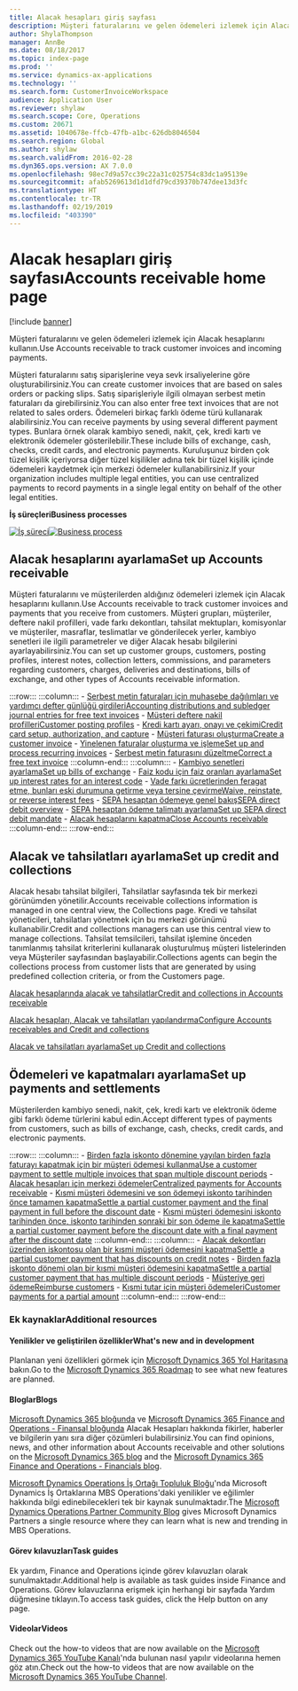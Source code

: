 ```yaml
---
title: Alacak hesapları giriş sayfası
description: Müşteri faturalarını ve gelen ödemeleri izlemek için Alacak hesaplarını kullanın.
author: ShylaThompson
manager: AnnBe
ms.date: 08/18/2017
ms.topic: index-page
ms.prod: ''
ms.service: dynamics-ax-applications
ms.technology: ''
ms.search.form: CustomerInvoiceWorkspace
audience: Application User
ms.reviewer: shylaw
ms.search.scope: Core, Operations
ms.custom: 20671
ms.assetid: 1040678e-ffcb-47fb-a1bc-626db8046504
ms.search.region: Global
ms.author: shylaw
ms.search.validFrom: 2016-02-28
ms.dyn365.ops.version: AX 7.0.0
ms.openlocfilehash: 98ec7d9a57cc39c22a31c025754c83dc1a95139e
ms.sourcegitcommit: afab5269613d1d1dfd79cd39370b747dee13d3fc
ms.translationtype: HT
ms.contentlocale: tr-TR
ms.lasthandoff: 02/19/2019
ms.locfileid: "403390"
---
```

# <a name="accounts-receivable-home-page"></a><span data-ttu-id="8c647-103">Alacak hesapları giriş sayfası</span><span class="sxs-lookup"><span data-stu-id="8c647-103">Accounts receivable home page</span></span>

[!include [banner](../includes/banner.md)]

<span data-ttu-id="8c647-104">Müşteri faturalarını ve gelen ödemeleri izlemek için Alacak hesaplarını kullanın.</span><span class="sxs-lookup"><span data-stu-id="8c647-104">Use Accounts receivable to track customer invoices and incoming payments.</span></span> 

<span data-ttu-id="8c647-105">Müşteri faturalarını satış siparişlerine veya sevk irsaliyelerine göre oluşturabilirsiniz.</span><span class="sxs-lookup"><span data-stu-id="8c647-105">You can create customer invoices that are based on sales orders or packing slips.</span></span> <span data-ttu-id="8c647-106">Satış siparişleriyle ilgili olmayan serbest metin faturaları da girebilirsiniz.</span><span class="sxs-lookup"><span data-stu-id="8c647-106">You can also enter free text invoices that are not related to sales orders.</span></span> <span data-ttu-id="8c647-107">Ödemeleri birkaç farklı ödeme türü kullanarak alabilirsiniz.</span><span class="sxs-lookup"><span data-stu-id="8c647-107">You can receive payments by using several different payment types.</span></span> <span data-ttu-id="8c647-108">Bunlara örnek olarak kambiyo senedi, nakit, çek, kredi kartı ve elektronik ödemeler gösterilebilir.</span><span class="sxs-lookup"><span data-stu-id="8c647-108">These include bills of exchange, cash, checks, credit cards, and electronic payments.</span></span> <span data-ttu-id="8c647-109">Kuruluşunuz birden çok tüzel kişilik içeriyorsa diğer tüzel kişilikler adına tek bir tüzel kişilik içinde ödemeleri kaydetmek için merkezi ödemeler kullanabilirsiniz.</span><span class="sxs-lookup"><span data-stu-id="8c647-109">If your organization includes multiple legal entities, you can use centralized payments to record payments in a single legal entity on behalf of the other legal entities.</span></span>


<span data-ttu-id="8c647-110">**İş süreçleri**</span><span class="sxs-lookup"><span data-stu-id="8c647-110">**Business processes**</span></span>

<span data-ttu-id="8c647-111">[![İş süreci](./media/AR-process.PNG)](./media/AR-process.PNG)</span><span class="sxs-lookup"><span data-stu-id="8c647-111">[![Business process](./media/AR-process.PNG)](./media/AR-process.PNG)</span></span>

## <a name="set-up-accounts-receivable"></a><span data-ttu-id="8c647-112">Alacak hesaplarını ayarlama</span><span class="sxs-lookup"><span data-stu-id="8c647-112">Set up Accounts receivable</span></span>

<span data-ttu-id="8c647-113">Müşteri faturalarını ve müşterilerden aldığınız ödemeleri izlemek için Alacak hesaplarını kullanın.</span><span class="sxs-lookup"><span data-stu-id="8c647-113">Use Accounts receivable to track customer invoices and payments that you receive from customers.</span></span> <span data-ttu-id="8c647-114">Müşteri grupları, müşteriler, deftere nakil profilleri, vade farkı dekontları, tahsilat mektupları, komisyonlar ve müşteriler, masraflar, teslimatlar ve gönderilecek yerler, kambiyo senetleri ile ilgili parametreler ve diğer Alacak hesabı bilgilerini ayarlayabilirsiniz.</span><span class="sxs-lookup"><span data-stu-id="8c647-114">You can set up customer groups, customers, posting profiles, interest notes, collection letters, commissions, and parameters regarding customers, charges, deliveries and destinations, bills of exchange, and other types of Accounts receivable information.</span></span> 

:::row:::
    :::column:::
        - [<span data-ttu-id="8c647-115">Serbest metin faturaları için muhasebe dağılımları ve yardımcı defter günlüğü girdileri</span><span class="sxs-lookup"><span data-stu-id="8c647-115">Accounting distributions and subledger journal entries for free text invoices</span></span>](accounting-distributions-subledger-journal-entries-free-text-invoices.md)
        - [<span data-ttu-id="8c647-116">Müşteri deftere nakil profilleri</span><span class="sxs-lookup"><span data-stu-id="8c647-116">Customer posting profiles</span></span>](customer-posting-profiles.md)
        - [<span data-ttu-id="8c647-117">Kredi kartı ayarı, onayı ve çekimi</span><span class="sxs-lookup"><span data-stu-id="8c647-117">Credit card setup, authorization, and capture</span></span>](credit-card-authorizations.md)
        - [<span data-ttu-id="8c647-118">Müşteri faturası oluşturma</span><span class="sxs-lookup"><span data-stu-id="8c647-118">Create a customer invoice</span></span>](configure-customer-invoices.md)
        - [<span data-ttu-id="8c647-119">Yinelenen faturalar oluşturma ve işleme</span><span class="sxs-lookup"><span data-stu-id="8c647-119">Set up and process recurring invoices</span></span>](set-up-process-recurring-invoices.md)
        - [<span data-ttu-id="8c647-120">Serbest metin faturasını düzeltme</span><span class="sxs-lookup"><span data-stu-id="8c647-120">Correct a free text invoice</span></span>](correct-free-text-invoice.md)
    :::column-end:::
    :::column:::
        - [<span data-ttu-id="8c647-121">Kambiyo senetleri ayarlama</span><span class="sxs-lookup"><span data-stu-id="8c647-121">Set up bills of exchange</span></span>](set-up-bills-exchange.md)
        - [<span data-ttu-id="8c647-122">Faiz kodu için faiz oranları ayarlama</span><span class="sxs-lookup"><span data-stu-id="8c647-122">Set up interest rates for an interest code</span></span>](set-up-interest-rates-interest-code.md)
        - [<span data-ttu-id="8c647-123">Vade farkı ücretlerinden feragat etme, bunları eski durumuna getirme veya tersine çevirme</span><span class="sxs-lookup"><span data-stu-id="8c647-123">Waive, reinstate, or reverse interest fees</span></span>](waive-reinstate-reverse-interest-fees.md)
        - [<span data-ttu-id="8c647-124">SEPA hesaptan ödemeye genel bakış</span><span class="sxs-lookup"><span data-stu-id="8c647-124">SEPA direct debit overview</span></span>](sepa-direct-debit-overview.md)
        - [<span data-ttu-id="8c647-125">SEPA hesaptan ödeme talimatı ayarlama</span><span class="sxs-lookup"><span data-stu-id="8c647-125">Set up SEPA direct debit mandate</span></span>](sepa-direct-debit-mandate.md)
        - [<span data-ttu-id="8c647-126">Alacak hesaplarını kapatma</span><span class="sxs-lookup"><span data-stu-id="8c647-126">Close Accounts receivable</span></span>](close-accounts-receivable.md)
    :::column-end:::
:::row-end:::


## <a name="set-up-credit-and-collections"></a><span data-ttu-id="8c647-127">Alacak ve tahsilatları ayarlama</span><span class="sxs-lookup"><span data-stu-id="8c647-127">Set up credit and collections</span></span>

<span data-ttu-id="8c647-128">Alacak hesabı tahsilat bilgileri, Tahsilatlar sayfasında tek bir merkezi görünümden yönetilir.</span><span class="sxs-lookup"><span data-stu-id="8c647-128">Accounts receivable collections information is managed in one central view, the Collections page.</span></span> <span data-ttu-id="8c647-129">Kredi ve tahsilat yöneticileri, tahsilatları yönetmek için bu merkezi görünümü kullanabilir.</span><span class="sxs-lookup"><span data-stu-id="8c647-129">Credit and collections managers can use this central view to manage collections.</span></span> <span data-ttu-id="8c647-130">Tahsilat temsilcileri, tahsilat işlemine önceden tanımlanmış tahsilat kriterlerini kullanarak oluşturulmuş müşteri listelerinden veya Müşteriler sayfasından başlayabilir.</span><span class="sxs-lookup"><span data-stu-id="8c647-130">Collections agents can begin the collections process from customer lists that are generated by using predefined collection criteria, or from the Customers page.</span></span>

[<span data-ttu-id="8c647-131">Alacak hesaplarında alacak ve tahsilatlar</span><span class="sxs-lookup"><span data-stu-id="8c647-131">Credit and collections in Accounts receivable</span></span>](collections-credit-accounts-receivable.md)

[<span data-ttu-id="8c647-132">Alacak hesapları, Alacak ve tahsilatları yapılandırma</span><span class="sxs-lookup"><span data-stu-id="8c647-132">Configure Accounts receivables and Credit and collections</span></span>](accounts-receivables-set-up-overview.md)

[<span data-ttu-id="8c647-133">Alacak ve tahsilatları ayarlama</span><span class="sxs-lookup"><span data-stu-id="8c647-133">Set up Credit and collections</span></span>](set-up-collections.md)

## <a name="set-up-payments-and-settlements"></a><span data-ttu-id="8c647-134">Ödemeleri ve kapatmaları ayarlama</span><span class="sxs-lookup"><span data-stu-id="8c647-134">Set up payments and settlements</span></span>

<span data-ttu-id="8c647-135">Müşterilerden kambiyo senedi, nakit, çek, kredi kartı ve elektronik ödeme gibi farklı ödeme türlerini kabul edin.</span><span class="sxs-lookup"><span data-stu-id="8c647-135">Accept different types of payments from customers, such as bills of exchange, cash, checks, credit cards, and electronic payments.</span></span> 

:::row:::
    :::column:::
        - [<span data-ttu-id="8c647-136">Birden fazla iskonto dönemine yayılan birden fazla faturayı kapatmak için bir müşteri ödemesi kullanma</span><span class="sxs-lookup"><span data-stu-id="8c647-136">Use a customer payment to settle multiple invoices that span multiple discount periods</span></span>](customer-payment-settle-multiple-invoices-multiple-discount-periods.md)
        - [<span data-ttu-id="8c647-137">Alacak hesapları için merkezi ödemeler</span><span class="sxs-lookup"><span data-stu-id="8c647-137">Centralized payments for Accounts receivable</span></span>](centralized-payments-accounts-receivable.md)
        - [<span data-ttu-id="8c647-138">Kısmi müşteri ödemesini ve son ödemeyi iskonto tarihinden önce tamamen kapatma</span><span class="sxs-lookup"><span data-stu-id="8c647-138">Settle a partial customer payment and the final payment in full before the discount date</span></span>](../accounts-payable/settle-partial-customer-payment-or-final-payment-before-discount.md)
        - [<span data-ttu-id="8c647-139">Kısmi müşteri ödemesini iskonto tarihinden önce, iskonto tarihinden sonraki bir son ödeme ile kapatma</span><span class="sxs-lookup"><span data-stu-id="8c647-139">Settle a partial customer payment before the discount date with a final payment after the discount date</span></span>](settle-partial-customer-payment-before-discount-or-final-payment-after.md)
    :::column-end:::
    :::column:::
        - [<span data-ttu-id="8c647-140">Alacak dekontları üzerinden iskontosu olan bir kısmi müşteri ödemesini kapatma</span><span class="sxs-lookup"><span data-stu-id="8c647-140">Settle a partial customer payment that has discounts on credit notes</span></span>](settle-partial-customer-payment-discounts-credit-notes.md)
        - [<span data-ttu-id="8c647-141">Birden fazla iskonto dönemi olan bir kısmi müşteri ödemesini kapatma</span><span class="sxs-lookup"><span data-stu-id="8c647-141">Settle a partial customer payment that has multiple discount periods</span></span>](settle-partial-customer-payment-multiple-discount-periods.md)
        - [<span data-ttu-id="8c647-142">Müşteriye geri ödeme</span><span class="sxs-lookup"><span data-stu-id="8c647-142">Reimburse customers</span></span>](reimburse-customers.md)
        - [<span data-ttu-id="8c647-143">Kısmi tutar için müşteri ödemeleri</span><span class="sxs-lookup"><span data-stu-id="8c647-143">Customer payments for a partial amount</span></span>](customer-payments-partial-amount.md)
    :::column-end:::
:::row-end:::


### <a name="additional-resources"></a><span data-ttu-id="8c647-144">Ek kaynaklar</span><span class="sxs-lookup"><span data-stu-id="8c647-144">Additional resources</span></span>

#### <a name="whats-new-and-in-development"></a><span data-ttu-id="8c647-145">Yenilikler ve geliştirilen özellikler</span><span class="sxs-lookup"><span data-stu-id="8c647-145">What's new and in development</span></span>

<span data-ttu-id="8c647-146">Planlanan yeni özellikleri görmek için [Microsoft Dynamics 365 Yol Haritasına](https://go.microsoft.com/fwlink/?linkid=2010158) bakın.</span><span class="sxs-lookup"><span data-stu-id="8c647-146">Go to the [Microsoft Dynamics 365 Roadmap](https://go.microsoft.com/fwlink/?linkid=2010158) to see what new features are planned.</span></span> 

#### <a name="blogs"></a><span data-ttu-id="8c647-147">Bloglar</span><span class="sxs-lookup"><span data-stu-id="8c647-147">Blogs</span></span>

<span data-ttu-id="8c647-148">[Microsoft Dynamics 365 bloğunda](https://community.dynamics.com/b/msftdynamicsblog?c=Enterprise) ve [Microsoft Dynamics 365 Finance and Operations - Finansal bloğunda](https://community.dynamics.com/365/financeandoperations/b/financials) Alacak Hesapları hakkında fikirler, haberler ve bilgilerin yanı sıra diğer çözümleri bulabilirsiniz.</span><span class="sxs-lookup"><span data-stu-id="8c647-148">You can find opinions, news, and other information about Accounts receivable and other solutions on the [Microsoft Dynamics 365 blog](https://community.dynamics.com/b/msftdynamicsblog?c=Enterprise) and the [Microsoft Dynamics 365 Finance and Operations - Financials blog](https://community.dynamics.com/365/financeandoperations/b/financials).</span></span>

<span data-ttu-id="8c647-149">[Microsoft Dynamics Operations İş Ortağı Topluluk Bloğu](https://community.dynamics.com/partner/b/operationspartnercommunityblog)'nda Microsoft Dynamics İş Ortaklarına MBS Operations'daki yenilikler ve eğilimler hakkında bilgi edinebilecekleri tek bir kaynak sunulmaktadır.</span><span class="sxs-lookup"><span data-stu-id="8c647-149">The [Microsoft Dynamics Operations Partner Community Blog](https://community.dynamics.com/partner/b/operationspartnercommunityblog) gives Microsoft Dynamics Partners a single resource where they can learn what is new and trending in MBS Operations.</span></span>

#### <a name="task-guides"></a><span data-ttu-id="8c647-150">Görev kılavuzları</span><span class="sxs-lookup"><span data-stu-id="8c647-150">Task guides</span></span>
<span data-ttu-id="8c647-151">Ek yardım, Finance and Operations içinde görev kılavuzları olarak sunulmaktadır.</span><span class="sxs-lookup"><span data-stu-id="8c647-151">Additional help is available as task guides inside Finance and Operations.</span></span> <span data-ttu-id="8c647-152">Görev kılavuzlarına erişmek için herhangi bir sayfada Yardım düğmesine tıklayın.</span><span class="sxs-lookup"><span data-stu-id="8c647-152">To access task guides, click the Help button on any page.</span></span>

#### <a name="videos"></a><span data-ttu-id="8c647-153">Videolar</span><span class="sxs-lookup"><span data-stu-id="8c647-153">Videos</span></span>

<span data-ttu-id="8c647-154">Check out the how-to videos that are now available on the [Microsoft Dynamics 365 YouTube Kanalı](https://www.youtube.com/channel/UCJGCg4rB3QSs8y_1FquelBQ)'nda bulunan nasıl yapılır videolarına hemen göz atın.</span><span class="sxs-lookup"><span data-stu-id="8c647-154">Check out the how-to videos that are now available on the [Microsoft Dynamics 365 YouTube Channel](https://www.youtube.com/channel/UCJGCg4rB3QSs8y_1FquelBQ).</span></span>







